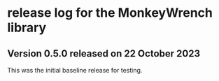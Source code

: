 # release log for the MonkeyWrench library

## Version 0.5.0 released on 22 October 2023

This was the initial baseline release for testing.
